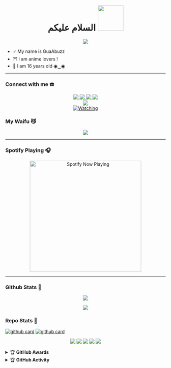 <h1 align="center">السلام عليكم <img src="https://user-images.githubusercontent.com/1303154/88677602-1635ba80-d120-11ea-84d8-d263ba5fc3c0.gif" width="80px" alt=""><br></h1>
<p align="center">
  <img src="https://telegra.ph/file/3484ab3be151a947f591a.gif" />
</p>

<p align="center">

- ♂️ My name is GuaAbuzz
- ⛩️ I am anime lovers !
- 🤠 I am 16 years old ◉‿◉
</p>

------
### Connect with me ☎️
<p align="center">
  <a href="https://instagram.com/guaabuzz"><img src="https://img.shields.io/badge/Instagram-E4405F?style=for-the-badge&logo=instagram&logoColor=white"/> 
  <a href="https://wa.me/6289636827082?text=Hi%20GuaAbuzz"><img src="https://img.shields.io/badge/WhatsApp-25D366?style=for-the-badge&logo=whatsapp&logoColor=white" />
  <a href="https://www.facebook.com/rajif.armansyah.9"><img src="https://img.shields.io/badge/Facebook-%234267B2.svg?&style=for-the-badge&logo=facebook&logoColor=white" />
  <a href="https://t.me/GuaAbuzz"><img src="https://img.shields.io/badge/Telegram-%230088cc.svg?&style=for-the-badge&logo=telegram&logoColor=white" /> <br>
  <a href="tiktok.com/@guaabuzz"><img src="https://img.shields.io/badge/Tiktok-GuaAbuzz-010101?style=for-the-badge&logo=tiktok&logoColor=white&link=tiktok.com/@guaabuzz" /><br>
  <a name=GuaAbuzz&label=VIEWS&style=flat-square&color=orange" />
  <a href="https://komarev.com/ghpvc/?username=Abuzzpoet&color=blue&style=flat-square&label=Profile+Views"><img title="Watching" src="https://komarev.com/ghpvc/?username=Abuzzpoet&color=green&style=flat-square&label=Profile+View"></a>
</p>

### My Waifu 😼
<p align="center">
  <img src="https://i.ibb.co/bvCb4Pr/Akame.jpg" />
</p>

------

### Spotify Playing 🎧

<p align="center">
  <a href="https://open.spotify.com/playlist/4wZjT9OeJ1rTVrbZUdipJ1?si=F6rFDlGfTnuziA4npj3V6g&utm_source=copy-link" target="_blank"><img src="https://now-playing-on-spotify.vercel.app/api/spotify" alt="Spotify Now Playing" width="350"/></a>
</p>

------

### Github Stats 🚀

<p align="center"><a href="https://github.com/Abuzzpoet"><img src="https://github-readme-stats.vercel.app/api?username=Abuzzpoet&show_icons=true&theme=radical"></a></p>
<p align="center"><a href="https://github.com/Abuzzpoet"><img src="https://github-readme-stats.vercel.app/api/top-langs/?username=Abuzzpoet&theme=radical&layout=compact"></a></p> 

### Repo Stats 🔭
<a href="https://github.com/Abuzzpoet/databasee">![github card](https://github-readme-stats.vercel.app/api/pin/?username=Abuzzpoet&repo=databasee&theme=dark)</a>
<a href="https://github.com/Abuzzpoet/AkameV2.0">![github card](https://github-readme-stats.vercel.app/api/pin/?username=Abuzzpoet&repo=AkameV2.0&theme=nightowl)</a>


<p align="center">
    <img src="https://img.shields.io/badge/OS-Linux-blue?&logo=Linux" />
    <img src="https://img.shields.io/badge/OS-Windows-blue?&logo=Windows" />
    <img src="https://img.shields.io/badge/IDE-Xcode-blue?&logo=xcode" />
    <img src="https://img.shields.io/badge/Text%20Editor-Visual%20Studio%20Code-blue?&logo=visual%20studio%20code&logoColor=blue" />
    <img src="https://img.shields.io/badge/Sublime%20Text-gray?&logo=Sublime-Text" />
</p>
<details>
    <summary>&#127942 <b>GitHub Awards</b></summary><br/>

![Github Trophy](https://github-profile-trophy.vercel.app/?username=Abuzzpoet)

</details>

<details>
    <summary>&#127942 <b>GitHub Activity</b></summary><br/>

![Metrics](https://metrics.lecoq.io/Abuzzpoet)

</details> 
